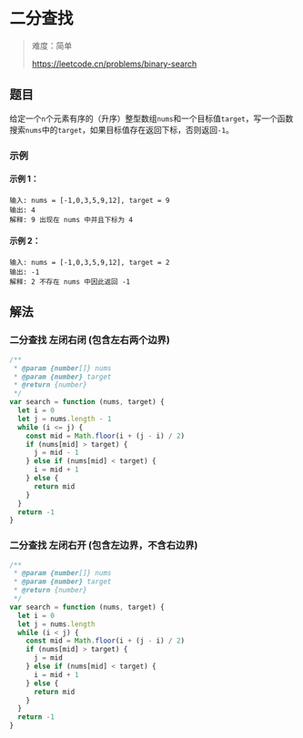 # 二分查找

> 难度：简单
>
> https://leetcode.cn/problems/binary-search

## 题目

给定一个`n`个元素有序的（升序）整型数组`nums`和一个目标值`target`，写一个函数搜索`nums`中的`target`，如果目标值存在返回下标，否则返回`-1`。

### 示例

#### 示例 1：

```
输入: nums = [-1,0,3,5,9,12], target = 9
输出: 4
解释: 9 出现在 nums 中并且下标为 4
```

#### 示例 2：

```
输入: nums = [-1,0,3,5,9,12], target = 2
输出: -1
解释: 2 不存在 nums 中因此返回 -1
```

## 解法

### 二分查找 左闭右闭 (包含左右两个边界)

```javascript
/**
 * @param {number[]} nums
 * @param {number} target
 * @return {number}
 */
var search = function (nums, target) {
  let i = 0
  let j = nums.length - 1
  while (i <= j) {
    const mid = Math.floor(i + (j - i) / 2)
    if (nums[mid] > target) {
      j = mid - 1
    } else if (nums[mid] < target) {
      i = mid + 1
    } else {
      return mid
    }
  }
  return -1
}
```

### 二分查找 左闭右开 (包含左边界，不含右边界)

```javascript
/**
 * @param {number[]} nums
 * @param {number} target
 * @return {number}
 */
var search = function (nums, target) {
  let i = 0
  let j = nums.length
  while (i < j) {
    const mid = Math.floor(i + (j - i) / 2)
    if (nums[mid] > target) {
      j = mid
    } else if (nums[mid] < target) {
      i = mid + 1
    } else {
      return mid
    }
  }
  return -1
}
```
